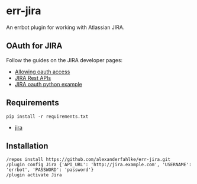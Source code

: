 err-jira
=========

An errbot plugin for working with Atlassian JIRA.

OAuth for JIRA
----

Follow the guides on the JIRA developer pages:

- [Allowing oauth access](https://confluence.atlassian.com/jira/allowing-oauth-access-200213098.html "")
- [JIRA Rest APIs](https://developer.atlassian.com/jiradev/jira-apis/jira-rest-apis/jira-rest-api-tutorials/jira-rest-api-example-oauth-authentication "")
- [JIRA oauth python example](https://bitbucket.org/atlassian_tutorial/atlassian-oauth-examples/src/d625161454d1ca97b4515c6147b093fac9a68f7e/python/?at=default "")


Requirements
----

    pip install -r requirements.txt

- [jira](https://github.com/pycontribs/jira "jira")


Installation
----

    /repos install https://github.com/alexanderfahlke/err-jira.git
    /plugin config Jira {'API_URL': 'http://jira.example.com', 'USERNAME': 'errbot', 'PASSWORD': 'password'}
    /plugin activate Jira
